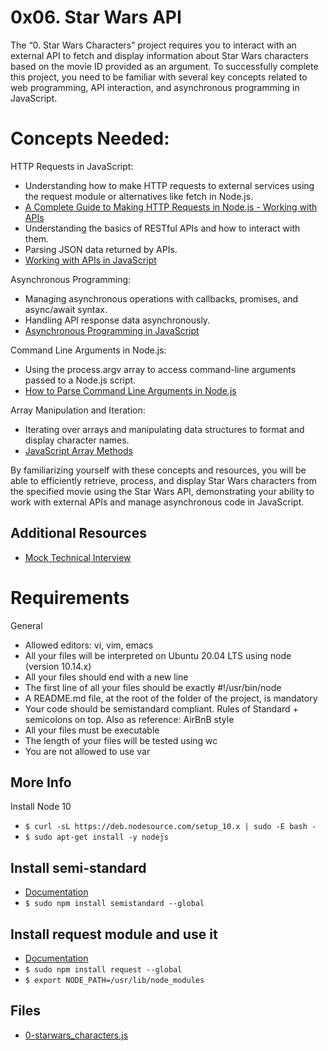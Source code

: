 # 0x06. Star Wars API

The “0. Star Wars Characters” project requires you to interact with an external API to fetch and display information about Star Wars characters based on the movie ID provided as an argument. To successfully complete this project, you need to be familiar with several key concepts related to web programming, API interaction, and asynchronous programming in JavaScript.

# Concepts Needed:
HTTP Requests in JavaScript:

- Understanding how to make HTTP requests to external services using the request module or alternatives like fetch in Node.js.
- [A Complete Guide to Making HTTP Requests in Node.js - Working with APIs](https://www.memberstack.com/blog/node-http-request)
- Understanding the basics of RESTful APIs and how to interact with them.
- Parsing JSON data returned by APIs.
- [Working with APIs in JavaScript](https://developer.mozilla.org/en-US/docs/Learn/JavaScript/Client-side_web_APIs/Introduction)

Asynchronous Programming:

- Managing asynchronous operations with callbacks, promises, and async/await syntax.
- Handling API response data asynchronously.
- [Asynchronous Programming in JavaScript](https://developer.mozilla.org/en-US/docs/Learn/JavaScript/Asynchronous)

Command Line Arguments in Node.js:

- Using the process.argv array to access command-line arguments passed to a Node.js script.
- [How to Parse Command Line Arguments in Node.js](https://tecadmin.net/how-to-parse-command-line-arguments-in-nodejs/)

Array Manipulation and Iteration:

- Iterating over arrays and manipulating data structures to format and display character names.
- [JavaScript Array Methods](https://developer.mozilla.org/en-US/docs/Web/JavaScript/Reference/Global_Objects/Array)

By familiarizing yourself with these concepts and resources, you will be able to efficiently retrieve, process, and display Star Wars characters from the specified movie using the Star Wars API, demonstrating your ability to work with external APIs and manage asynchronous code in JavaScript.

## Additional Resources
- [Mock Technical Interview](https://www.youtube.com/watch?v=bmqZ5AhNr3g)

# Requirements
General
- Allowed editors: vi, vim, emacs
- All your files will be interpreted on Ubuntu 20.04 LTS using node (version 10.14.x)
- All your files should end with a new line
- The first line of all your files should be exactly #!/usr/bin/node
- A README.md file, at the root of the folder of the project, is mandatory
- Your code should be semistandard compliant. Rules of Standard + semicolons on top. Also as reference: AirBnB style
- All your files must be executable
- The length of your files will be tested using wc
- You are not allowed to use var

## More Info
Install Node 10
- `$ curl -sL https://deb.nodesource.com/setup_10.x | sudo -E bash -`
- `$ sudo apt-get install -y nodejs`

## Install semi-standard
- [Documentation](https://github.com/standard/semistandard)
- `$ sudo npm install semistandard --global`

## Install request module and use it
- [Documentation](https://github.com/request/request)
- `$ sudo npm install request --global`
- `$ export NODE_PATH=/usr/lib/node_modules`

## Files
- [0-starwars_characters.js](0-starwars_characters.js)
